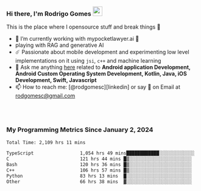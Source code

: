 
### Hi there, I'm Rodrigo Gomes <img src="https://media.giphy.com/media/hvRJCLFzcasrR4ia7z/giphy.gif" width="25px">
This is the place where I opensource stuff and break things 🤣
- 🔭 I’m currently working with mypocketlawyer.ai 💜
- playing with RAG and generative AI
- ☄️ Passionate about mobile development and experimenting low level implementations on it using `jsi`, `c++` and machine learning
- 💬 Ask me anything [here](https://github.com/rodgomesc/rodgomesc/issues) related to <b>Android application Development, Android Custom Operating System Development, Kotlin, Java, iOS Development, Swift, Javascript</b>
- 📫 How to reach me: [@rodgomesc][linkedin] or say 👋 on Email at [rodgomesc@gmail.com](mailto:rodgomesc@gmail.com)


<br/>

<!-- 
<picture>
  <img src="/github-metrics.svg" alt="Metrics">
</picture>
-->

</br>

### My Programming Metrics Since January 2, 2024 


<!--START_SECTION:waka-->

```txt
Total Time: 2,109 hrs 11 mins

TypeScript                 1,054 hrs 49 mins████████████░░░░░░░░░░░░░   48.48 %
C                          121 hrs 44 mins █▒░░░░░░░░░░░░░░░░░░░░░░░   05.60 %
Bash                       120 hrs 36 mins █▒░░░░░░░░░░░░░░░░░░░░░░░   05.54 %
C++                        106 hrs 57 mins █▒░░░░░░░░░░░░░░░░░░░░░░░   04.92 %
Python                     83 hrs 13 mins  █░░░░░░░░░░░░░░░░░░░░░░░░   03.82 %
Other                      66 hrs 38 mins  ▓░░░░░░░░░░░░░░░░░░░░░░░░   03.06 %
```

<!--END_SECTION:waka-->
